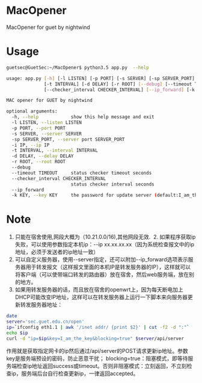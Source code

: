 # MacOpener
MacOpener for guet by nightwind

# Usage

``` bash
guetsec@GuetSec:~/MacOpener$ python3.5 app.py  --help

usage: app.py [-h] [-l LISTEN] [-p PORT] [-s SERVER] [-sp SERVER_PORT] [-i IP]
              [-t INTERVAL] [-d DELAY] [-r ROOT] [--debug] [--timeout TIMEOUT]
              [--checker_interval CHECKER_INTERVAL] [--ip_forward] [-k KEY]

MAC opener for GUET by nightwind

optional arguments:
  -h, --help            show this help message and exit
  -l LISTEN, --listen LISTEN
  -p PORT, --port PORT
  -s SERVER, --server SERVER
  -sp SERVER_PORT, --server port SERVER_PORT
  -i IP, --ip IP
  -t INTERVAL, --interval INTERVAL
  -d DELAY, --delay DELAY
  -r ROOT, --root ROOT
  --debug
  --timeout TIMEOUT     status checker timeout seconds
  --checker_interval CHECKER_INTERVAL
                        status checker interval seconds
  --ip_forward
  -k KEY, --key KEY     the password for update server (default:I_am_the_key)
```

  
# Note
  1. 只能在宿舍使用,网段大概为（10.21.0.0/16),其他网段无效.
  2. 如果程序获取ip失败，可以使用参数指定本机ip：--ip xx.xx.xx.xx（因为系统检查报文中的ip地址，必须于发送者的ip地址一致）
  3. 可以自定义服务器，使用--server指定，还可以附加--ip_forward选项表示服务器用于转发报文（这样报文里面的本机IP是转发服务器的IP），这样就可以将客户端（可以使带端口转发的路由器）放在宿舍，然后web服务端，放在别的地方。
  4. 如果用转发服务器的话，而且放在宿舍的openwrt上，因为每天断电加上DHCP可能改变IP地址，这样可以在转发服务器上运行一下脚本来向服务器更新转发服务器地址：
 
``` bash
date
server='sec.guet.edu.cn/open'
ip=`ifconfig eth1.1 | awk '/inet addr/ {print $2}' | cut -f2 -d ":"`
echo $ip
curl -d "ip=$ip&key=I_am_the_key&blocking=true" $server/api/server
```
  作用就是获取指定网卡的ip然后通过/api/server的POST请求更新ip地址。参数key是服务端预设的密码，防止恶意干扰；
  blocking=true：阻塞模式，即等待服务端检查ip地址返回success或timeout。否则非阻塞模式：立刻返回，不立刻检查ip，服务端后台自行检查更新ip，一律返回accepted。
